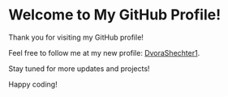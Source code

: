 # Welcome to My GitHub Profile!

Thank you for visiting my GitHub profile! 

Feel free to follow me at my new profile: [DvoraShechter1](https://github.com/DvoraShechter1).

Stay tuned for more updates and projects!

Happy coding!
